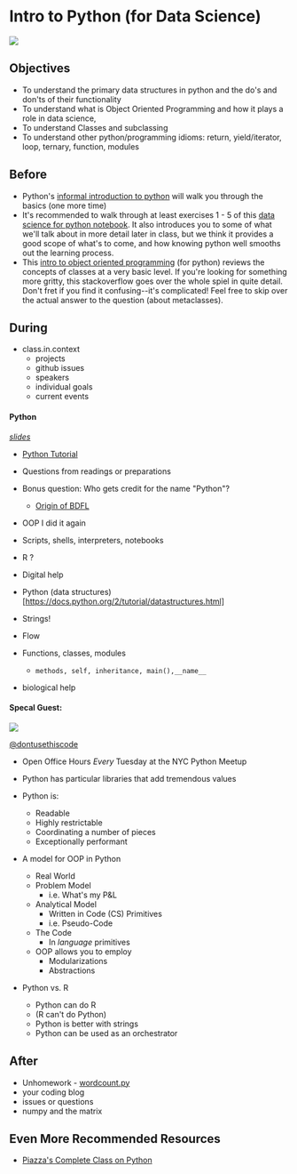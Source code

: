 # Intro to Python (for Data Science)

![](https://www.python.org/~guido/images/license.jpg)

## Objectives

* To understand the primary data structures in python and the do's and don'ts of their functionality
* To understand what is Object Oriented Programming and how it plays a role in data science,
* To understand Classes and subclassing
* To understand other python/programming idioms: return, yield/iterator, loop, ternary, function, modules
  
## Before

* Python's [informal introduction to python](https://docs.python.org/2/tutorial/introduction.html) will walk you through the basics (one more time)
* It's recommended to walk through at least exercises 1 - 5 of this [data science for python notebook](http://nbviewer.ipython.org/github/gumption/Python_for_Data_Science/blob/master/Python_for_Data_Science_all.ipynb). It also introduces you to some of what we'll talk about in more detail later in class, but we think it provides a good scope of what's to come, and how knowing python well smooths out the learning process.
* This [intro to object oriented programming](http://code.tutsplus.com/articles/python-from-scratch-object-oriented-programming--net-21476) (for python) reviews the concepts of classes at a very basic level. If you're looking for something more gritty, this stackoverflow goes over the whole spiel in quite detail. Don't fret if you find it confusing--it's complicated! Feel free to skip over the actual answer to the question (about metaclasses).




## During

* class.in.context
  * projects
  * github issues
  * speakers
  * individual goals
  * current events

 
#### Python

*[slides](slides.pdf)*

* [Python Tutorial](https://docs.python.org/2/tutorial/index.html)


* Questions from readings or preparations
* Bonus question: Who gets credit for the name "Python"?
  * [Origin of BDFL](origin_of_bdfl.md)
* OOP I did it again
* Scripts, shells, interpreters, notebooks
* R ?
* Digital help
* Python (data structures)[https://docs.python.org/2/tutorial/datastructures.html]
* Strings!
* Flow
* Functions, classes, modules
	* `methods, self, inheritance, main(),__name__`
* biological help
  
#### Specal Guest:

[![](http://note.io/1xzQbMD)](http://www.meetup.com/nycpython/ "hi")

[@dontusethiscode](https://twitter.com/dontusethiscode)

* Open Office Hours *Every* Tuesday at the NYC Python Meetup


* Python has particular libraries that add tremendous values

* Python is:
	* Readable
	* Highly restrictable
	* Coordinating a number of pieces
	* Exceptionally performant 

* A model for OOP in Python
	* Real World
	* Problem Model
		* i.e. What's my P&L
	* Analytical Model
		* Written in Code (CS) Primitives
		* i.e. Pseudo-Code
	* The Code
		* In *language* primitives
	* OOP allows you to employ
		* Modularizations
		* Abstractions

* Python vs. R
	* Python can do R
	* (R can't do Python)
	* Python is better with strings
	* Python can be used as an orchestrator
	  

## After

* Unhomework - [wordcount.py](https://github.com/TeachingDataScience/data-science-course/blob/forstudentviewing/lesson02_python/google-python/google-python-exercises/basic/wordcount.py)
* your coding blog
* issues or questions
* numpy and the matrix

## Even More Recommended Resources

* [Piazza's Complete Class on Python](http://web.mit.edu/6.s189/www/materials.html)
